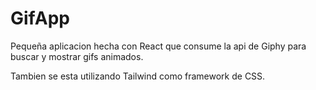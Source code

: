 # GifApp

Pequeña aplicacion hecha con React que consume la api de Giphy para buscar y mostrar gifs animados. 

Tambien se esta utilizando Tailwind como framework de CSS.